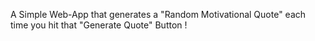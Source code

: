 A Simple Web-App that generates a "Random Motivational Quote" each time you hit that "Generate Quote" Button ! 
